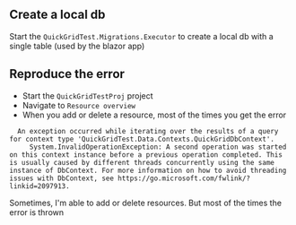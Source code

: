 ## Create a local db
Start the `QuickGridTest.Migrations.Executor` to create a local db with a single table (used by the blazor app)

## Reproduce the error
- Start the `QuickGridTestProj` project
- Navigate to `Resource overview`
- When you add or delete a resource, most of the times you get the error
 ```
   An exception occurred while iterating over the results of a query for context type 'QuickGridTest.Data.Contexts.QuickGridDbContext'.
      System.InvalidOperationException: A second operation was started on this context instance before a previous operation completed. This is usually caused by different threads concurrently using the same instance of DbContext. For more information on how to avoid threading issues with DbContext, see https://go.microsoft.com/fwlink/?linkid=2097913.
  ```
  Sometimes, I'm able to add or delete resources. But most of the times the error is thrown
